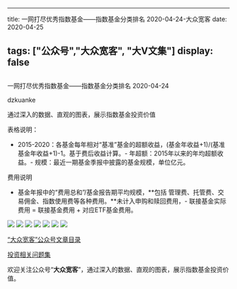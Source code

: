 
---
title:  一网打尽优秀指数基金——指数基金分类排名 2020-04-24-大众宽客
date: 2020-04-25

tags: ["公众号","大众宽客", "大V文集"]
display: false
---


## 



一网打尽优秀指数基金——指数基金分类排名 2020-04-24




dzkuanke




通过深入的数据、直观的图表，展示指数基金投资价值




表格说明：
- 2015-2020：各基金每年相对“基准”基金的超额收益，(基金年收益+1)/(基准基金年收益+1)-1。基于费后收益计算。- 年超额：2015年以来的年均超额收益。- 规模：最近一期基金季报中披露的基金规模，单位亿元。


费用说明
- 基金年报中的“费用总和”/基金报告期平均规模，**包括 管理费、托管费、交易佣金、指数使用费等各种费用。**未计入申购和赎回费用，- 联接基金实际费用 = 联接基金费用 + 对应ETF基金费用。


<img class="rich_pages js_insertlocalimg" data-ratio="1.4815533980582525" data-s="300,640" src="https://mmbiz.qpic.cn/mmbiz_png/PKw3FQPmhIhjuoibpibicYzaIzL6kcATmVdUASiabibibziaVqbBVPE7BcwM5cQIzwQ9dDoQqEnhJrMmn4w7tQxG3TPicw/640?wx_fmt=png" data-type="png" data-w="1030" style=""/>

<img class="rich_pages js_insertlocalimg" data-ratio="0.8893280632411067" data-s="300,640" src="https://mmbiz.qpic.cn/mmbiz_png/PKw3FQPmhIhjuoibpibicYzaIzL6kcATmVd1mjfvwXSPgoZ3vdJAE2GAbgs9COqPETAKpsPiaRUq4RQIZatfP505GQ/640?wx_fmt=png" data-type="png" data-w="1012" style=""/>

<img class="rich_pages js_insertlocalimg" data-ratio="1.082514734774067" data-s="300,640" src="https://mmbiz.qpic.cn/mmbiz_png/PKw3FQPmhIhjuoibpibicYzaIzL6kcATmVdLc2gIctpuqMe99eTBARop20iaxicSC4x22Ooh46WYZSXYOftqVuI13Jg/640?wx_fmt=png" data-type="png" data-w="1018" style=""/>

<img class="rich_pages js_insertlocalimg" data-ratio="1.260115606936416" data-s="300,640" src="https://mmbiz.qpic.cn/mmbiz_png/PKw3FQPmhIhjuoibpibicYzaIzL6kcATmVd0FYIyDqxmtweU3lnh5j2To4GFLSkxJEoic25ic2jBKGv4eFeRDpia9ibYg/640?wx_fmt=png" data-type="png" data-w="1038" style=""/>

<img class="rich_pages js_insertlocalimg" data-ratio="1.2280373831775702" data-s="300,640" src="https://mmbiz.qpic.cn/mmbiz_png/PKw3FQPmhIhjuoibpibicYzaIzL6kcATmVdtiaSgsmOz2dBxCOVgibw7YPZrbFAjkTJdoeIibicyqA7f3RkHVkvMPtB9Q/640?wx_fmt=png" data-type="png" data-w="1070" style=""/>

<img class="rich_pages js_insertlocalimg" data-ratio="0.8313953488372093" data-s="300,640" src="https://mmbiz.qpic.cn/mmbiz_png/PKw3FQPmhIhjuoibpibicYzaIzL6kcATmVdLMNBMm7bzVibzjE9Au5wuSnMLPiaOKqvyevqRe9UtNSgNJwLQVnQrU3w/640?wx_fmt=png" data-type="png" data-w="1032" style=""/>

<img class="rich_pages js_insertlocalimg" data-ratio="0.9656488549618321" data-s="300,640" src="https://mmbiz.qpic.cn/mmbiz_png/PKw3FQPmhIhjuoibpibicYzaIzL6kcATmVdRao1mnfuAPcKl2F5kEc3e4WujLlBCjytO5kI277tia0ZPWxDbsoDYBw/640?wx_fmt=png" data-type="png" data-w="1048" style=""/>



[“大众宽客”公众号文章目录](http://mp.weixin.qq.com/s?__biz=MzAwMTc1MDcwNw==&amp;mid=2648275687&amp;idx=1&amp;sn=55190e4040acea0db1360e754ff4984f&amp;chksm=82f9393bb58eb02d28601824a8a664facdad48e227481f0726f60d9683c103cc0c9808b22ba9&amp;scene=21#wechat_redirect)

[投资相关问题集]()

欢迎关注公众号“**大众宽客**”，通过深入的数据、直观的图表，展示指数基金投资价值。








